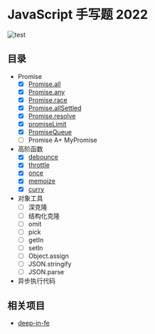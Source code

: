 # JavaScript 手写题 2022

![test](https://github.com/tjx666/js-handwriting-2022/actions/workflows/test.yml/badge.svg)

## 目录

- Promise
  - [x] [Promise.all](https://github.com/tjx666/js-handwriting-2022/blob/master/src/promise/promiseAll.js)
  - [x] [Promise.any](https://github.com/tjx666/js-handwriting-2022/blob/master/src/promise/promiseAny.js)
  - [x] [Promise.race](https://github.com/tjx666/js-handwriting-2022/blob/master/src/promise/promiseRace.js)
  - [x] [Promise.allSettled](https://github.com/tjx666/js-handwriting-2022/blob/master/src/promise/promiseAllSettled.js)
  - [x] [Promise.resolve](https://github.com/tjx666/js-handwriting-2022/blob/master/src/promise/promiseResolve.js)
  - [x] [promiseLimit](https://github.com/tjx666/js-handwriting-2022/blob/master/src/promise/promiseLimit.js)
  - [x] [PromiseQueue](https://github.com/tjx666/js-handwriting-2022/blob/master/src/promise/promiseQueue.js)
  - [ ] Promise A+ MyPromise
- 高阶函数
  - [x] [debounce](https://github.com/tjx666/js-handwriting-2022/blob/master/src/higherOrderFunction/debounce)
  - [x] [throttle](https://github.com/tjx666/js-handwriting-2022/blob/master/src/higherOrderFunction/throttle)
  - [x] [once](https://github.com/tjx666/js-handwriting-2022/blob/master/src/higherOrderFunction/once)
  - [x] [memoize](https://github.com/tjx666/js-handwriting-2022/blob/master/src/higherOrderFunction/memoize)
  - [x] [curry](https://github.com/tjx666/js-handwriting-2022/blob/master/src/higherOrderFunction/curry)
- 对象工具
  - [ ] 深克隆
  - [ ] 结构化克隆
  - [ ] omit
  - [ ] pick
  - [ ] getIn
  - [ ] setIn
  - [ ] Object.assign
  - [ ] JSON.stringify
  - [ ] JSON.parse
- 异步执行代码

## 相关项目

- [deep-in-fe](https://github.com/tjx666/deep-in-fe)
